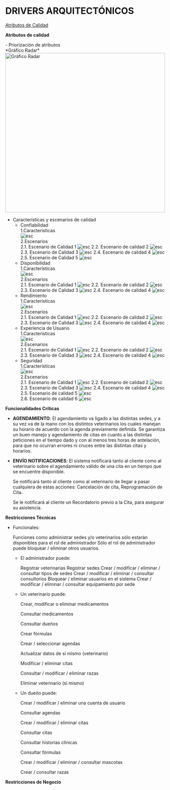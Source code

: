 # DRIVERS ARQUITECTÓNICOS

[Atributos de Calidad](https://docs.google.com/spreadsheets/d/1S_FjFUqPp5lyossS7RIULytX8pctjinT/edit?usp=sharing&ouid=100818533910801106935&rtpof=true&sd=true)

<p><b>Atributos de calidad</b></p>
  - Priorización de atributos
		<br>
        *Gráfico Radar*
        <br>
		<img src="Images/Mapa-Empatia/PriorizaciónAtributos.png" alt="Gráfico Radar" width="500">
  
  - Características y escenarios de calidad
	- Confiabilidad
			<br>
			1.Características
			<br>
			![esc](Images/Atributos-Calidad/Confiabilidad/CaracterisiticasConfiabilidad.png)<br>
			2.Escenarios<br>
				2.1. Escenario de Calidad 1
				![esc](Images/Atributos-Calidad/Confiabilidad/EsBaConfiabilidad1.png)
				2.2. Escenario de calidad 2
				![esc](Images/Atributos-Calidad/Confiabilidad/EsBaConfiabilidad2.png)
				2.3. Escenario de Calidad 3
				![esc](Images/Atributos-Calidad/Confiabilidad/EsBaConfiabilidad3.png)
				2.4. Escenario de calidad 4
				![esc](Images/Atributos-Calidad/Confiabilidad/EsBaConfiabilidad4.png)
				2.5. Escenario de Calidad 5
				![esc](Images/Atributos-Calidad/Confiabilidad/EsBaConfiabilidad5.png)
	- Disponibilidad
			<br>
			1.Características
			<br>
			![esc](Images/Atributos-Calidad/Disponibilidad/CaracterisiticasDisponibilidad.png)<br>
			2.Escenarios<br>
				2.1. Escenario de Calidad 1
					![esc](Images/Atributos-Calidad/Disponibilidad/EsBaDisponibilidad1.png)
				2.2. Escenario de calidad 2
					![esc](Images/Atributos-Calidad/Disponibilidad/EsBaDisponibilidad2.png)
				2.3. Escenario de Calidad 3
					![esc](Images/Atributos-Calidad/Disponibilidad/EsBaDisponibilidad3.png)
				2.4. Escenario de calidad 4
					![esc](Images/Atributos-Calidad/Disponibilidad/EsBaDisponibilidad4.png)
	- Rendimiento
			<br>
			1.Características
			<br>
			![esc](Images/Atributos-Calidad/Rendimiento/CaractersiticasRendimiento.png)<br>
			2.Escenarios<br>
				2.1. Escenario de Calidad 1
					![esc](Images/Atributos-Calidad/Rendimiento/EsBaRendimiento1.png)
				2.2. Escenario de calidad 2
					![esc](Images/Atributos-Calidad/Rendimiento/EsBaRendimiento2.png)
				2.3. Escenario de Calidad 3
					![esc](Images/Atributos-Calidad/Rendimiento/EsBaRendimiento3.png)
				2.4. Escenario de calidad 4
					![esc](Images/Atributos-Calidad/Rendimiento/EsBaRendimiento4.png)
	- Experiencia de Usuario
			<br>
			1.Características
			<br>
			![esc](Images/Atributos-Calidad/Ux/CaracterisitcasUx.png)
			<br>
			2.Escenarios<br>
				2.1. Escenario de Calidad 1
					![esc](Images/Atributos-Calidad/Ux/EsBaUx1.png)
				2.2. Escenario de calidad 2
					![esc](Images/Atributos-Calidad/Ux/EsBaUx2.png)
				2.3. Escenario de Calidad 3
					![esc](Images/Atributos-Calidad/Ux/EsBaUx3.png)
				2.4. Escenario de calidad 4
					![esc](Images/Atributos-Calidad/Ux/EsBaUx4.png)		
	- Seguridad
			<br>
			1.Características
			<br>
			![esc](Images/Atributos-Calidad/Seguridad/CaracterisitcasSeguridad.png)
			<br>
			2.Escenarios<br>
				2.1. Escenario de Calidad 1
					![esc](Images/Atributos-Calidad/Seguridad/EsBaSeguridad1.png)
				2.2. Escenario de calidad 2
					![esc](Images/Atributos-Calidad/Seguridad/EsBaSeguridad2.png)
				2.3. Escenario de Calidad 3
					![esc](Images/Atributos-Calidad/Seguridad/EsBaSeguridad3.png)
				2.4. Escenario de calidad 4
					![esc](Images/Atributos-Calidad/Seguridad/EsBaSeguridad4.png)	
				2.5. Escenario de calidad 5
					![esc](Images/Atributos-Calidad/Seguridad/EsBaSeguridad5.png)		
				2.6. Escenario de calidad 6
					![esc](Images/Atributos-Calidad/Seguridad/EsBaSeguridad6.png)

**Funcionalidades Críticas** 
  - **AGENDAMIENTO**:  El agendamiento va ligado a las distintas sedes, y a su vez va de la mano con los distintos veterinarios los cuales manejan su horario de acuerdo con la agenda previamente definida. Se garantiza un buen manejo y agendamiento de citas en cuanto a las distintas peticiones en el tiempo dado y con al menos tres horas de antelación, para que no ocurran errores ni cruces entre las distintas citas y horarios.
  - **ENVÍO NOTIFICACIONES**: El sistema notificará tanto al cliente como al veterinario sobre el agendamiento válido de una cita en un tiempo que se encuentre disponible.
	
	Se notificará tanto al cliente como al veterinario de llegar a pasar cualquiera de estas acciones: Cancelación de cita, Reprogramación de Cita.
	
	Se le notificará al cliente un Recordatorio previo a la Cita, para asegurar su asistencia.

**Restricciones Técnicas**
  - Funcionales:
  
	Funciones como administrar sedes y/o veterinarios sólo estarán disponibles para el rol de administrador
	Sólo el rol de administrador puede bloquear / eliminar otros usuarios.
		
	- El administrador puede:

		Registrar veterinarias
		Registrar sedes
		Crear / modificar / eliminar / consultar tipos de sedes
		Crear / modificar / eliminar / consultar consultorios
		Bloquear / eliminar usuarios en el sistema
		Crear / modificar / eliminar / consultar equipamiento por sede
		
	- Un veterinario puede:
	
		Crear, modificar o eliminar medicamentos
		
		Consultar medicamentos
		
		Consultar dueños
		
		Crear fórmulas
		
		Crear / seleccionar agendas
		
		Actualizar datos de sí mismo (veterinario)
		
		Modificar / eliminar citas
		
		Consultar / modificar / eliminar razas
		
		Eliminar veterinario (sí mismo)
		
	- Un dueño puede:
	
		Crear / modificar / eliminar una cuenta de usuario
		
		Consultar agendas
		
		Crear / modificar / eliminar citas
		
		Consultar citas
		
		Consultar historias clínicas
		
		Consultar fórmulas
		
		Crear / modificar / eliminar / consultar mascotas
		
		Crear / consultar razas


**Restricciones de Negocio**
